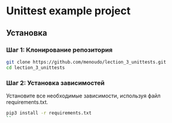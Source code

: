 # Unittest example project

## Установка

### Шаг 1: Клонирование репозитория

```sh
git clone https://github.com/menoudo/lection_3_unittests.git
cd lection_3_unittests
```

### Шаг 2: Установка зависимостей

Установите все необходимые зависимости, используя файл requirements.txt.

```sh
pip3 install -r requirements.txt
``